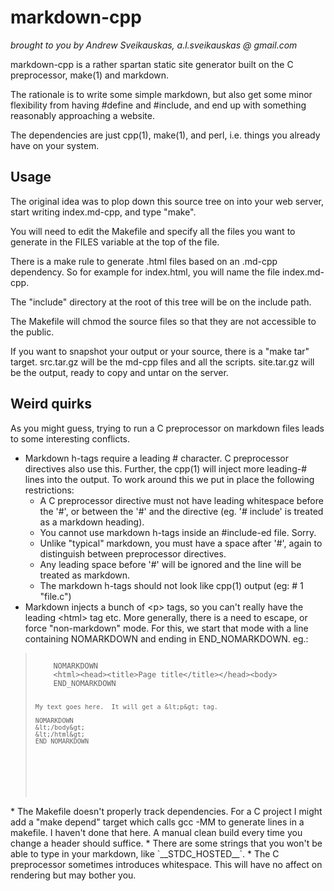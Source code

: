 # markdown-cpp

*brought to you by Andrew Sveikauskas, a.l.sveikauskas @ gmail.com*

markdown-cpp is a rather spartan static site generator built on the C preprocessor, make(1)
and markdown.

The rationale is to write some simple markdown, but also get some minor flexibility from
having #define and #include, and end up with something reasonably approaching a website.

The dependencies are just cpp(1), make(1), and perl, i.e. things you already have on your
system.

## Usage

The original idea was to plop down this source tree on into your web server, start writing
index.md-cpp, and type "make".

You will need to edit the Makefile and specify all the files you want to generate in the FILES
variable at the top of the file.

There is a make rule to generate .html files based on an .md-cpp dependency.  So for example
for index.html, you will name the file index.md-cpp.

The "include" directory at the root of this tree will be on the include path.

The Makefile will chmod the source files so that they are not accessible to the public.

If you want to snapshot your output or your source, there is a "make tar" target.
src.tar.gz will be the md-cpp files and all the scripts.  site.tar.gz will be the output,
ready to copy and untar on the server.

## Weird quirks

As you might guess, trying to run a C preprocessor on markdown files leads to some
interesting conflicts.

* Markdown h-tags require a leading # character.  C preprocessor directives also use this.
Further, the cpp(1) will inject more leading-# lines into the output.
To work around this we put in place the following restrictions:
   * A C preprocessor directive must not have leading whitespace before the '#', or between the
     '#' and the directive (eg. '# include' is treated as a markdown heading).
   * You cannot use markdown h-tags inside an #include-ed file.  Sorry.
   * Unlike "typical" markdown, you must have a space after '#', again to distinguish between
     preprocessor directives.
   * Any leading space before '#' will be ignored and the line will be treated as markdown.
   * The markdown h-tags should not look like cpp(1) output (eg: # 1 "file.c")
* Markdown injects a bunch of &lt;p&gt; tags, so you can't really have the leading &lt;html&gt;
tag etc.  More generally, there is a need to escape, or force "non-markdown" mode.
For this, we start that mode with a line containing NOMARKDOWN and ending in END_NOMARKDOWN.
eg.:
<blockquote>
<pre><code>
    NOMARKDOWN
    &lt;html&gt;&lt;head&gt;&lt;title&gt;Page title&lt;/title&gt;&lt;/head>&lt;body&gt;
    END_NOMARKDOWN
    
    My text goes here.  It will get a &lt;p&gt; tag.
    
    NOMARKDOWN
    &lt;/body&gt;
    &lt;/html&gt;
    END_NOMARKDOWN
</code><pre>
</blockquote>
* The Makefile doesn't properly track dependencies.  For a C project I might add a "make depend"
target which calls gcc -MM to generate lines in a makefile.  I haven't done that here.  A manual
clean build every time you change a header should suffice.
* There are some strings that you won't be able to type in your markdown, like `__STDC_HOSTED__`.
* The C preprocessor sometimes introduces whitespace.  This will have no affect on rendering but
may bother you.
